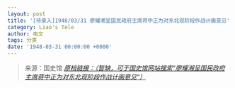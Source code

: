 ```yaml
---
layout: post
title: '[待录入]1948/03/31 廖耀湘呈国民政府主席蒋中正为对东北现阶段作战计画意见'
category: Liao's Tele
author: 电文
tags: 分类
date: '1948-03-31 00:00:00 +0000'
---
```



> 来源：国史馆 [*原档链接：（暂缺，可于国史馆网站搜索“廖耀湘呈国民政府主席蒋中正为对东北现阶段作战计画意见“）*]()
